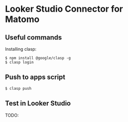 # Looker Studio Connector for Matomo

## Useful commands

Installing clasp:

```
$ npm install @google/clasp -g
$ clasp login
```

## Push to apps script

```
$ clasp push
```

## Test in Looker Studio

TODO: 
